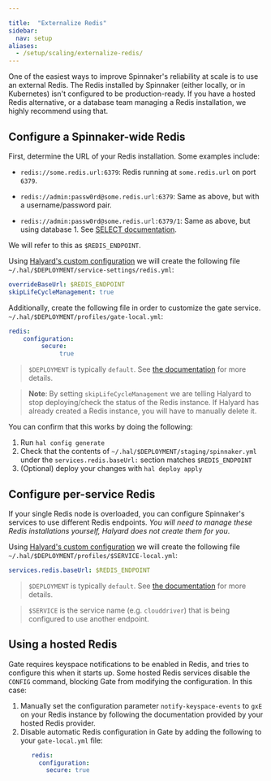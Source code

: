 ```yaml
---

title:  "Externalize Redis"
sidebar:
  nav: setup
aliases: 
  - /setup/scaling/externalize-redis/
---
```


One of the easiest ways to improve Spinnaker's reliability at scale is to use an
external Redis. The Redis installed by Spinnaker (either locally, or in
Kubernetes) isn't configured to be production-ready. If you have a hosted Redis
alternative, or a database team managing a Redis installation, we highly
recommend using that.

## Configure a Spinnaker-wide Redis

First, determine the URL of your Redis installation. Some examples include:

* `redis://some.redis.url:6379`: Redis running at `some.redis.url` on port
  `6379`.

* `redis://admin:passw0rd@some.redis.url:6379`: Same as above, but with
  a username/password pair.

* `redis://admin:passw0rd@some.redis.url:6379/1`: Same as above, but using
  database 1. See [SELECT documentation](https://redis.io/commands/select).

We will refer to this as `$REDIS_ENDPOINT`.

Using [Halyard's custom
configuration](/docs/reference/halyard/custom#custom-service-settings) we will
create the following file `~/.hal/$DEPLOYMENT/service-settings/redis.yml`:

```yaml
overrideBaseUrl: $REDIS_ENDPOINT
skipLifeCycleManagement: true
```

Additionally, create the following file in order to customize the gate service. `~/.hal/$DEPLOYMENT/profiles/gate-local.yml`:
```yaml
redis:
    configuration:
         secure:
              true
```

> `$DEPLOYMENT` is typically `default`. See [the
> documentation](/docs/reference/halyard#deployments) for more details.

> __Note__: By setting `skipLifeCycleManagement` we are telling Halyard to stop
> deploying/check the status of the Redis instance. If Halyard has already
> created a Redis instance, you will have to manually delete it.

You can confirm that this works by doing the following:

1. Run `hal config generate`
2. Check that the contents of `~/.hal/$DEPLOYMENT/staging/spinnaker.yml` under the `services.redis.baseUrl:` section
matches `$REDIS_ENDPOINT`
3. (Optional) deploy your changes with `hal deploy apply`

## Configure per-service Redis

If your single Redis node is overloaded, you can configure Spinnaker's services
to use different Redis endpoints. _You will need to manage these Redis
installations yourself, Halyard does not create them for you_.

Using [Halyard's custom
configuration](/docs/reference/halyard/custom#custom-profiles) we will
create the following file `~/.hal/$DEPLOYMENT/profiles/$SERVICE-local.yml`:

```yaml
services.redis.baseUrl: $REDIS_ENDPOINT
```

> `$DEPLOYMENT` is typically `default`. See [the
> documentation](/docs/reference/halyard#deployments) for more details.

> `$SERVICE` is the service name (e.g. `clouddriver`) that is being configured
> to use another endpoint.

## Using a hosted Redis

Gate requires keyspace notifications to be enabled in Redis, and tries to configure
this when it starts up. Some hosted Redis services disable the `CONFIG` command, blocking
Gate from modifying the configuration. In this case:
1. Manually set the configuration parameter `notify-keyspace-events` to `gxE` on your Redis
instance by following the documentation provided by your hosted Redis provider.
2. Disable automatic Redis configuration in Gate by adding the following to your
`gate-local.yml` file:
   ```yaml
      redis:
        configuration:
          secure: true
   ```
